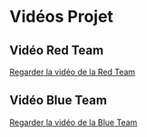 # Vidéos Projet

## Vidéo Red Team
[Regarder la vidéo de la Red Team](https://www.youtube.com/watch?v=WP9qn2egyBc)

## Vidéo Blue Team
[Regarder la vidéo de la Blue Team](https://www.youtube.com/watch?v=WP9qn2egyBc)
